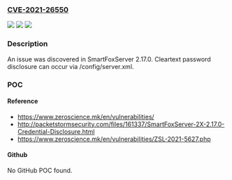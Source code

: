 ### [CVE-2021-26550](https://cve.mitre.org/cgi-bin/cvename.cgi?name=CVE-2021-26550)
![](https://img.shields.io/static/v1?label=Product&message=n%2Fa&color=blue)
![](https://img.shields.io/static/v1?label=Version&message=n%2Fa&color=blue)
![](https://img.shields.io/static/v1?label=Vulnerability&message=n%2Fa&color=brighgreen)

### Description

An issue was discovered in SmartFoxServer 2.17.0. Cleartext password disclosure can occur via /config/server.xml.

### POC

#### Reference
- https://www.zeroscience.mk/en/vulnerabilities/
- http://packetstormsecurity.com/files/161337/SmartFoxServer-2X-2.17.0-Credential-Disclosure.html
- https://www.zeroscience.mk/en/vulnerabilities/ZSL-2021-5627.php

#### Github
No GitHub POC found.


